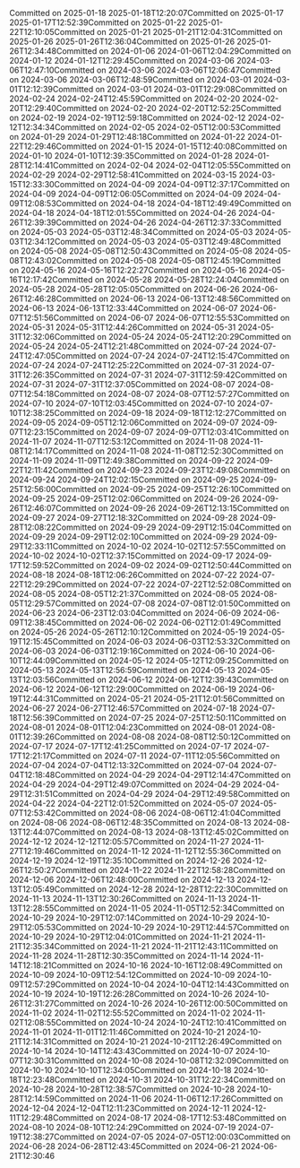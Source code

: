 Committed on 2025-01-18 2025-01-18T12:20:07Committed on 2025-01-17 2025-01-17T12:52:39Committed on 2025-01-22 2025-01-22T12:10:05Committed on 2025-01-21 2025-01-21T12:04:31Committed on 2025-01-26 2025-01-26T12:36:04Committed on 2025-01-26 2025-01-26T12:34:48Committed on 2024-01-06 2024-01-06T12:04:29Committed on 2024-01-12 2024-01-12T12:29:45Committed on 2024-03-06 2024-03-06T12:47:10Committed on 2024-03-06 2024-03-06T12:06:47Committed on 2024-03-06 2024-03-06T12:48:59Committed on 2024-03-01 2024-03-01T12:12:39Committed on 2024-03-01 2024-03-01T12:29:08Committed on 2024-02-24 2024-02-24T12:45:59Committed on 2024-02-20 2024-02-20T12:29:40Committed on 2024-02-20 2024-02-20T12:52:25Committed on 2024-02-19 2024-02-19T12:59:18Committed on 2024-02-12 2024-02-12T12:34:34Committed on 2024-02-05 2024-02-05T12:00:53Committed on 2024-01-29 2024-01-29T12:48:18Committed on 2024-01-22 2024-01-22T12:29:46Committed on 2024-01-15 2024-01-15T12:40:08Committed on 2024-01-10 2024-01-10T12:39:35Committed on 2024-01-28 2024-01-28T12:14:41Committed on 2024-02-04 2024-02-04T12:05:55Committed on 2024-02-29 2024-02-29T12:58:41Committed on 2024-03-15 2024-03-15T12:33:30Committed on 2024-04-09 2024-04-09T12:37:17Committed on 2024-04-09 2024-04-09T12:06:05Committed on 2024-04-09 2024-04-09T12:08:53Committed on 2024-04-18 2024-04-18T12:49:49Committed on 2024-04-18 2024-04-18T12:01:55Committed on 2024-04-26 2024-04-26T12:39:39Committed on 2024-04-26 2024-04-26T12:37:33Committed on 2024-05-03 2024-05-03T12:48:34Committed on 2024-05-03 2024-05-03T12:34:12Committed on 2024-05-03 2024-05-03T12:49:48Committed on 2024-05-08 2024-05-08T12:50:43Committed on 2024-05-08 2024-05-08T12:43:02Committed on 2024-05-08 2024-05-08T12:45:19Committed on 2024-05-16 2024-05-16T12:22:27Committed on 2024-05-16 2024-05-16T12:17:42Committed on 2024-05-28 2024-05-28T12:24:04Committed on 2024-05-28 2024-05-28T12:05:05Committed on 2024-06-26 2024-06-26T12:46:28Committed on 2024-06-13 2024-06-13T12:48:56Committed on 2024-06-13 2024-06-13T12:33:44Committed on 2024-06-07 2024-06-07T12:51:56Committed on 2024-06-07 2024-06-07T12:55:53Committed on 2024-05-31 2024-05-31T12:44:26Committed on 2024-05-31 2024-05-31T12:32:06Committed on 2024-05-24 2024-05-24T12:20:29Committed on 2024-05-24 2024-05-24T12:21:48Committed on 2024-07-24 2024-07-24T12:47:05Committed on 2024-07-24 2024-07-24T12:15:47Committed on 2024-07-24 2024-07-24T12:25:22Committed on 2024-07-31 2024-07-31T12:26:35Committed on 2024-07-31 2024-07-31T12:59:42Committed on 2024-07-31 2024-07-31T12:37:05Committed on 2024-08-07 2024-08-07T12:54:18Committed on 2024-08-07 2024-08-07T12:57:27Committed on 2024-07-10 2024-07-10T12:03:45Committed on 2024-07-10 2024-07-10T12:38:25Committed on 2024-09-18 2024-09-18T12:12:27Committed on 2024-09-05 2024-09-05T12:12:06Committed on 2024-09-07 2024-09-07T12:23:15Committed on 2024-09-07 2024-09-07T12:03:41Committed on 2024-11-07 2024-11-07T12:53:12Committed on 2024-11-08 2024-11-08T12:14:17Committed on 2024-11-08 2024-11-08T12:52:30Committed on 2024-11-09 2024-11-09T12:49:38Committed on 2024-09-22 2024-09-22T12:11:42Committed on 2024-09-23 2024-09-23T12:49:08Committed on 2024-09-24 2024-09-24T12:02:15Committed on 2024-09-25 2024-09-25T12:56:00Committed on 2024-09-25 2024-09-25T12:26:10Committed on 2024-09-25 2024-09-25T12:02:06Committed on 2024-09-26 2024-09-26T12:46:07Committed on 2024-09-26 2024-09-26T12:13:15Committed on 2024-09-27 2024-09-27T12:18:32Committed on 2024-09-28 2024-09-28T12:08:22Committed on 2024-09-29 2024-09-29T12:15:04Committed on 2024-09-29 2024-09-29T12:02:10Committed on 2024-09-29 2024-09-29T12:33:11Committed on 2024-10-02 2024-10-02T12:57:55Committed on 2024-10-02 2024-10-02T12:37:15Committed on 2024-09-17 2024-09-17T12:59:52Committed on 2024-09-02 2024-09-02T12:50:44Committed on 2024-08-18 2024-08-18T12:06:26Committed on 2024-07-22 2024-07-22T12:29:29Committed on 2024-07-22 2024-07-22T12:52:08Committed on 2024-08-05 2024-08-05T12:21:37Committed on 2024-08-05 2024-08-05T12:29:57Committed on 2024-07-08 2024-07-08T12:01:50Committed on 2024-06-23 2024-06-23T12:03:04Committed on 2024-06-09 2024-06-09T12:38:45Committed on 2024-06-02 2024-06-02T12:01:49Committed on 2024-05-26 2024-05-26T12:10:12Committed on 2024-05-19 2024-05-19T12:15:45Committed on 2024-06-03 2024-06-03T12:53:32Committed on 2024-06-03 2024-06-03T12:19:16Committed on 2024-06-10 2024-06-10T12:44:09Committed on 2024-05-12 2024-05-12T12:09:25Committed on 2024-05-13 2024-05-13T12:56:59Committed on 2024-05-13 2024-05-13T12:03:56Committed on 2024-06-12 2024-06-12T12:39:43Committed on 2024-06-12 2024-06-12T12:29:00Committed on 2024-06-19 2024-06-19T12:44:31Committed on 2024-05-21 2024-05-21T12:01:56Committed on 2024-06-27 2024-06-27T12:46:57Committed on 2024-07-18 2024-07-18T12:56:39Committed on 2024-07-25 2024-07-25T12:50:11Committed on 2024-08-01 2024-08-01T12:04:23Committed on 2024-08-01 2024-08-01T12:39:26Committed on 2024-08-08 2024-08-08T12:50:12Committed on 2024-07-17 2024-07-17T12:41:25Committed on 2024-07-17 2024-07-17T12:21:17Committed on 2024-07-11 2024-07-11T12:05:56Committed on 2024-07-04 2024-07-04T12:13:32Committed on 2024-07-04 2024-07-04T12:18:48Committed on 2024-04-29 2024-04-29T12:14:47Committed on 2024-04-29 2024-04-29T12:49:07Committed on 2024-04-29 2024-04-29T12:31:51Committed on 2024-04-29 2024-04-29T12:49:58Committed on 2024-04-22 2024-04-22T12:01:52Committed on 2024-05-07 2024-05-07T12:53:42Committed on 2024-08-06 2024-08-06T12:41:04Committed on 2024-08-06 2024-08-06T12:48:35Committed on 2024-08-13 2024-08-13T12:44:07Committed on 2024-08-13 2024-08-13T12:45:02Committed on 2024-12-12 2024-12-12T12:05:57Committed on 2024-11-27 2024-11-27T12:19:46Committed on 2024-11-12 2024-11-12T12:55:36Committed on 2024-12-19 2024-12-19T12:35:10Committed on 2024-12-26 2024-12-26T12:50:27Committed on 2024-11-22 2024-11-22T12:58:28Committed on 2024-12-06 2024-12-06T12:48:00Committed on 2024-12-13 2024-12-13T12:05:49Committed on 2024-12-28 2024-12-28T12:22:30Committed on 2024-11-13 2024-11-13T12:30:26Committed on 2024-11-13 2024-11-13T12:28:55Committed on 2024-11-05 2024-11-05T12:52:34Committed on 2024-10-29 2024-10-29T12:07:14Committed on 2024-10-29 2024-10-29T12:05:53Committed on 2024-10-29 2024-10-29T12:44:57Committed on 2024-10-29 2024-10-29T12:04:01Committed on 2024-11-21 2024-11-21T12:35:34Committed on 2024-11-21 2024-11-21T12:43:11Committed on 2024-11-28 2024-11-28T12:30:35Committed on 2024-11-14 2024-11-14T12:18:21Committed on 2024-10-16 2024-10-16T12:08:49Committed on 2024-10-09 2024-10-09T12:54:12Committed on 2024-10-09 2024-10-09T12:57:29Committed on 2024-10-04 2024-10-04T12:14:43Committed on 2024-10-19 2024-10-19T12:26:28Committed on 2024-10-26 2024-10-26T12:31:27Committed on 2024-10-26 2024-10-26T12:00:50Committed on 2024-11-02 2024-11-02T12:55:52Committed on 2024-11-02 2024-11-02T12:08:55Committed on 2024-10-24 2024-10-24T12:10:41Committed on 2024-11-01 2024-11-01T12:11:46Committed on 2024-10-21 2024-10-21T12:14:31Committed on 2024-10-21 2024-10-21T12:26:49Committed on 2024-10-14 2024-10-14T12:43:43Committed on 2024-10-07 2024-10-07T12:30:31Committed on 2024-10-08 2024-10-08T12:32:09Committed on 2024-10-10 2024-10-10T12:34:05Committed on 2024-10-18 2024-10-18T12:23:48Committed on 2024-10-31 2024-10-31T12:22:34Committed on 2024-10-28 2024-10-28T12:38:57Committed on 2024-10-28 2024-10-28T12:14:59Committed on 2024-11-06 2024-11-06T12:17:26Committed on 2024-12-04 2024-12-04T12:11:23Committed on 2024-12-11 2024-12-11T12:29:48Committed on 2024-08-17 2024-08-17T12:53:48Committed on 2024-08-10 2024-08-10T12:24:29Committed on 2024-07-19 2024-07-19T12:38:27Committed on 2024-07-05 2024-07-05T12:00:03Committed on 2024-06-28 2024-06-28T12:43:45Committed on 2024-06-21 2024-06-21T12:30:46